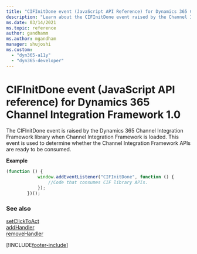```yaml
---
title: "CIFInitDone event (JavaScript API Reference) for Dynamics 365 Channel Integration Framework 1.0 | MicrosoftDocs"
description: "Learn about the CIFInitDone event raised by the Channel Integration Framework library in Dynamics 365 Channel Integration Framework 1.0."
ms.date: 03/14/2021
ms.topic: reference
author: gandhamm
ms.author: mgandham
manager: shujoshi
ms.custom: 
  - "dyn365-a11y"
  - "dyn365-developer"
---
```


# CIFInitDone event (JavaScript API reference) for Dynamics 365 Channel Integration Framework 1.0

The CIFInitDone event is raised by the Dynamics 365 Channel Integration Framework library when Channel Integration Framework is loaded. This event is used to determine whether the Channel Integration Framework APIs are ready to be consumed.

**Example**

```Javascript
(function () {
            window.addEventListener("CIFInitDone", function () {
                //Code that consumes CIF library APIs.
            });
        })();
```

### See also

[setClickToAct](../microsoft-ciframework/setClickToAct.md)  
[addHandler](../microsoft-ciframework/addHandler.md)  
[removeHandler](../microsoft-ciframework/removeHandler.md)  

[!INCLUDE[footer-include](../../../../includes/footer-banner.md)]
